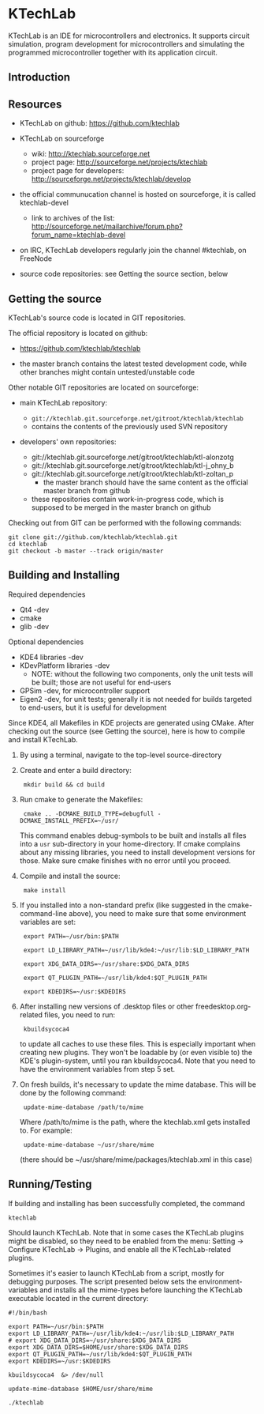 KTechLab
=============

KTechLab is an IDE for microcontrollers and electronics.
It supports circuit simulation,
program development for microcontrollers and
simulating the programmed microcontroller together with its application circuit.

Introduction
-------------

Resources
-------------
- KTechLab on github:
    https://github.com/ktechlab

- KTechLab on sourceforge
    - wiki:
        http://ktechlab.sourceforge.net
    - project page:
        http://sourceforge.net/projects/ktechlab
    - project page for developers:
        http://sourceforge.net/projects/ktechlab/develop

- the official communucation channel is hosted on sourceforge,
        it is called ktechlab-devel
    - link to archives of the list:
        http://sourceforge.net/mailarchive/forum.php?forum_name=ktechlab-devel

- on IRC, KTechLab developers regularly join the channel
    #ktechlab, on FreeNode

- source code repositories: see Getting the source section, below


Getting the source
------------------

KTechLab's source code is located in GIT repositories.

The official repository is located on github:

- https://github.com/ktechlab/ktechlab

- the master branch contains the latest tested development code,
    while other branches might contain untested/unstable code

Other notable GIT repositories are located on sourceforge:

- main KTechLab repository:
    - `git://ktechlab.git.sourceforge.net/gitroot/ktechlab/ktechlab`
    - contains the contents of the previously used SVN repository

- developers' own repositories:
    - git://ktechlab.git.sourceforge.net/gitroot/ktechlab/ktl-alonzotg
    - git://ktechlab.git.sourceforge.net/gitroot/ktechlab/ktl-j_ohny_b
    - git://ktechlab.git.sourceforge.net/gitroot/ktechlab/ktl-zoltan_p
        - the master branch should have the same content as the
            official master branch from github
    - these repositories contain work-in-progress code,
        which is supposed to be merged in the master branch on github

Checking out from GIT can be performed with the following commands:

    git clone git://github.com/ktechlab/ktechlab.git
    cd ktechlab
    git checkout -b master --track origin/master


Building and Installing
-----------------------

Required dependencies

- Qt4 -dev
- cmake
- glib -dev

Optional dependencies

- KDE4 libraries -dev
- KDevPlatform libraries -dev
    - NOTE: without the following two components, only the unit tests
        will be built; those are not useful for end-users
- GPSim -dev, for microcontroller support
- Eigen2 -dev, for unit tests; generally it is not needed for builds
    targeted to end-users, but it is useful for development



Since KDE4, all Makefiles in KDE projects are generated using CMake.
After checking out the source (see Getting the source),
here is how to compile and install KTechLab.

1. By using a terminal, navigate to the top-level source-directory

2. Create and enter a build directory:

        mkdir build && cd build

3. Run cmake to generate the Makefiles:

        cmake .. -DCMAKE_BUILD_TYPE=debugfull -DCMAKE_INSTALL_PREFIX=~/usr/

    This command enables debug-symbols to be built
    and installs all files into a `usr` sub-directory in your home-directory.
    If cmake complains about any missing libraries,
    you need to install development versions for those.
    Make sure cmake finishes with no error until you proceed.

3. Compile and install the source:

        make install

4. If you installed into a non-standard prefix
    (like suggested in the cmake-command-line above),
    you need to make sure that some environment variables are set:

        export PATH=~/usr/bin:$PATH

        export LD_LIBRARY_PATH=~/usr/lib/kde4:~/usr/lib:$LD_LIBRARY_PATH

        export XDG_DATA_DIRS=~/usr/share:$XDG_DATA_DIRS

        export QT_PLUGIN_PATH=~/usr/lib/kde4:$QT_PLUGIN_PATH

        export KDEDIRS=~/usr:$KDEDIRS

5. After installing new versions of .desktop files or other
    freedesktop.org-related files, you need to run:

        kbuildsycoca4

    to update all caches to use these files.
    This is especially important when creating new plugins.
    They won't be loadable by (or even visible to) the KDE's plugin-system,
    until you ran kbuildsycoca4.
    Note that you need to have the environment variables from step 5 set.

6. On fresh builds, it's necessary to update the mime database.
    This will be done by the following command:

        update-mime-database /path/to/mime

    Where /path/to/mime is the path, where the ktechlab.xml gets installed to.
    For example:

        update-mime-database ~/usr/share/mime

    (there should be ~/usr/share/mime/packages/ktechlab.xml in this case)


Running/Testing
-----------------------

If building and installing has been successfully completed, the command

    ktechlab

Should launch KTechLab. Note that in some cases the KTechLab plugins
might be disabled, so they need to be enabled from the menu:
Setting -> Configure KTechLab -> Plugins,
and enable all the KTechLab-related plugins.

Sometimes it's easier to launch KTechLab from a script,
mostly for debugging purposes.
The script presented below sets the environment-variables and
installs all the mime-types before launching the KTechLab
executable located in the current directory:

    #!/bin/bash

    export PATH=~/usr/bin:$PATH
    export LD_LIBRARY_PATH=~/usr/lib/kde4:~/usr/lib:$LD_LIBRARY_PATH
    # export XDG_DATA_DIRS=~/usr/share:$XDG_DATA_DIRS
    export XDG_DATA_DIRS=$HOME/usr/share:$XDG_DATA_DIRS
    export QT_PLUGIN_PATH=~/usr/lib/kde4:$QT_PLUGIN_PATH
    export KDEDIRS=~/usr:$KDEDIRS

    kbuildsycoca4  &> /dev/null

    update-mime-database $HOME/usr/share/mime

    ./ktechlab
